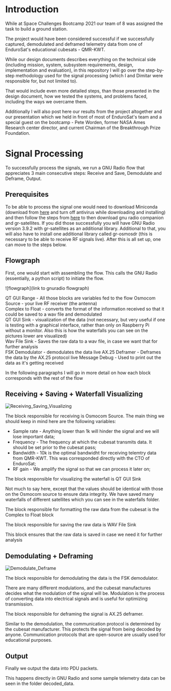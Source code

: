 # Introduction

While at Space Challenges Bootcamp 2021 our team of 8 was assigned the task to build a ground station.  

The project would have been considered successful if we successfully captured, demodulated and deframed telemetry data from one of EnduroSat's educational cubesats - QMR-KWT.  

While our design documents describes everything on the technical side (including mission, system, subsystem requirements, design, implementation and evaluation), in this repository I will go over the step-by-step methodology used for the signal processing (which I and Dimitar were responsible for, but not limited to).

That would include even more detailed steps, than those presented in the design document, how we tested the systems, and problems faced, including the ways we overcame them.

Additionally I will also post here our results from the project altogether and our presentation which we held in front of most of EnduroSat's team and a special guest on the bootcamp - Pete Worden, former NASA Ames Research center director, and current Chairman of the Breakthrough Prize Foundation.

# Signal Processing

To successfully process the signals, we run a GNU Radio flow that appreciates 3 main consecutive steps: Receive and Save, Demodulate and Deframe, Output.

## Prerequisites

To be able to process the signal one would need to download Miniconda (download from [here](https://docs.conda.io/en/latest/miniconda.html) and turn off antivirus while downloading and installing) and then follow the steps from [here](https://gr-satellites.readthedocs.io/en/latest/installation_conda.html#installing-using-conda) to then download gnu radio companion and gr-satellites. If you did those successfully you will have GNU Radio version 3.9.2 with gr-satellites as an additional library. Additional to that, you will also have to install one additional library called gr-osmosdr (this is necessary to be able to receive RF signals live). After this is all set up, one can move to the steps below.

## Flowgraph

First, one would start with assembling the flow. This calls the GNU Radio (essentially, a python script) to initiate the flow.

![flowgraph](link to gnuradio flowgraph)

QT GUI Range - All those blocks are variables fed to the flow
Osmocom Source - your live RF receiver (the antenna)  
Complex to Float - converts the format of the information received so that it could be saved to a wav file and demodulated   
QT GUI Sink - visualization of the data (not necessary, but very useful if one is testing with a graphical interface, rather than only on Raspberry Pi without a monitor. Also this is how the waterfalls you can see on the pictures lower are visualized)  
Wav File Sink - Saves the raw data to a wav file, in case we want that for further analysis  
FSK Demodulator - demodulates the data live
AX.25 Deframer - Deframes the data by the AX.25 protocol live
Message Debug - Used to print out the data as it's getting received

In the following paragraphs I will go in more detail on how each block corresponds with the rest of the flow

## Receiving + Saving + Waterfall Visualizing

![Receiving_Saving_Visualizing](https://github.com/VladStoyanoff/Space_Challenges_2021_Ground_Station/blob/master/Screenshots/Receiving_Saving_Visualizing.png)

The block responsible for receiving is Osmocom Source. The main thing we should keep in mind here are the following variables:  
* Sample rate - Anything lower than 1k will hinder the signal and we will lose important data;  
* Frequency - The frequency at which the cubesat transmits data. It should be set prior to the cubesat pass;  
* Bandwidth - 10k is the optimal bandwidht for receiving telemtry data from QMR-KWT. This was corresponded directly with the CTO of EnduroSat;  
* RF gain - We amplify the signal so that we can process it later on;  

The block responsible for visualizing the waterfall is QT GUI Sink

Not much to say here, except that the values should be identical with those on the Osmocom source to ensure data integrity. We have saved many waterfalls of different satellites which you can see in the waterfalls folder.  

The block responsible for formatting the raw data from the cubesat is the Complex to Float block  

The block responsible for saving the raw data is WAV File Sink  

This block ensures that the raw data is saved in case we need it for further analysis  

## Demodulating + Deframing

![Demodulate_Deframe](https://github.com/VladStoyanoff/Space_Challenges_2021_Ground_Station/blob/master/Screenshots/Demodulate_Deframe.png)

The block responsible for demodulating the data is the FSK demodulator.

There are many different modulations, and the cubesat manufactures decides what the modulation of the signal will be. Modulation is the process of converting data into electrical signals and is useful for optimizing transmission.

The block responsible for deframing the signal is AX.25 deframer.  

Similar to the demodulation, the communication protocol is determined by the cubesat manufacturer. This protects the signal from being decoded by anyone. Communication protocols that are open-source are usually used for educational purposes.  

## Output

Finally we output the data into PDU packets.

This happens directly in GNU Radio and some sample telemetry data can be seen in the folder decoded_data.


